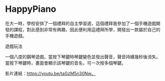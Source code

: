 # HappyPiano

在大一時，學校安排了一個禮拜的自主學習週，這個禮拜我參加了一個手機遊戲開發的課程，對此感到非常有興趣，因此便利用這禮拜所學，開發出一款屬於自己的手機遊戲。

遊戲玩法

一個八度的鋼琴遊戲，當按下琴鍵時琴鍵變色並發出聲音，聲音持續幾秒後消失。當按下琴鍵時，畫面會顯示該琴鍵的音名，可一次按多個琴鍵。

影片連結：https://youtu.be/taGzM5n30Nw。

